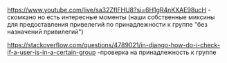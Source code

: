 https://www.youtube.com/live/sa32ZfIFHU8?si=6H1gR4nKXAE98ucH   - скомкано но есть интересные моменты (наши собственные миксины для предоставления привелегий по принадлежности к группе "без назначений привилегий")

https://stackoverflow.com/questions/4789021/in-django-how-do-i-check-if-a-user-is-in-a-certain-group   -проверка на принадлежность к группе
